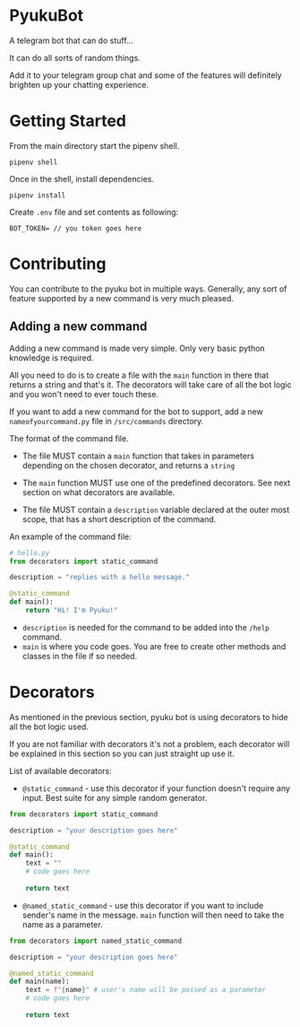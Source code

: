 # PyukuBot
A telegram bot that can do stuff...

It can do all sorts of random things. 

Add it to your telegram group chat and some of the features will definitely brighten up your chatting experience.

# Getting Started

From the main directory start the pipenv shell.
```
pipenv shell
```

Once in the shell, install dependencies.
```
pipenv install
```

Create `.env` file and set contents as following:
```
BOT_TOKEN= // you token goes here 
```

# Contributing
You can contribute to the pyuku bot in multiple ways. Generally, any sort of feature supported by a new command is very much pleased. 


## Adding a new command

Adding a new command is made very simple. Only very basic python knowledge is required.

All you need to do is to create a file with the `main` function in there that returns a string and that's it.
The decorators will take care of all the bot logic and you won't need to ever touch these.


If you want to add a new command for the bot to support, add a new `nameofyourcommand.py` file in `/src/commands` directory.

The format of the command file.

 - The file MUST contain a `main` function that takes in parameters depending on the chosen decorator, and returns a `string`

 - The `main` function MUST use one of the predefined decorators. See next section on what decorators are available.

 - The file MUST contain a `description` variable declared at the outer most scope, that has a short description of the command. 

An example of the command file:

```python
# hello.py
from decorators import static_command

description = "replies with a hello message."

@static_command
def main():
    return "Hi! I'm Pyuku!"

```

 - `description` is needed for the command to be added into the `/help` command.
 - `main` is where you code goes. You are free to create other methods and classes in the file if so needed.


# Decorators

As mentioned in the previous section, pyuku bot is using decorators to hide all the bot logic used.

If you are not familiar with decorators it's not a problem, each decorator will be explained in this section so you can just straight up use it.

List of available decorators:

 - `@static_command` - use this decorator if your function doesn't require any input. Best suite for any simple random generator.
 ```python
 from decorators import static_command
 
 description = "your description goes here"
 
 @static_command
 def main():
	 text = ""
	 # code goes here
	 
	 return text
 
 
 ```

 - `@named_static_command` - use this decorator if you want to include sender's name in the message. `main` function will then need to take the name as a parameter.
 ```python
 from decorators import named_static_command
 
 description = "your description goes here"
 
 @named_static_command
 def main(name):
	 text = f"{name}" # user's name will be passed as a parameter
	 # code goes here
	 
	 return text
 
 ```



